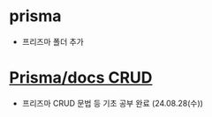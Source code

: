 # prisma

- 프리즈마 폴더 추가

# [Prisma/docs CRUD](https://www.prisma.io/docs/orm/prisma-client/queries/crud)

- 프리즈마 CRUD 문법 등 기초 공부 완료 (24.08.28(수))
